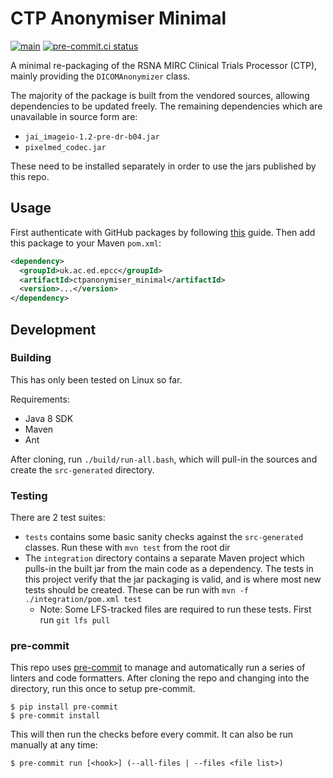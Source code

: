 # CTP Anonymiser Minimal

[![main](https://github.com/smi/ctp-anon-minimal/actions/workflows/main.yml/badge.svg)](https://github.com/smi/ctp-anon-minimal/actions/workflows/main.yml)
[![pre-commit.ci status](https://results.pre-commit.ci/badge/github/SMI/ctp-anon-minimal/main.svg)](https://results.pre-commit.ci/latest/github/SMI/ctp-anon-minimal/main)

A minimal re-packaging of the RSNA MIRC Clinical Trials Processor (CTP), mainly
providing the `DICOMAnonymizer` class.

The majority of the package is built from the vendored sources, allowing
dependencies to be updated freely. The remaining dependencies which are
unavailable in source form are:

-   `jai_imageio-1.2-pre-dr-b04.jar`
-   `pixelmed_codec.jar`

These need to be installed separately in order to use the jars published by this
repo.

## Usage

First authenticate with GitHub packages by following
[this](https://docs.github.com/en/packages/working-with-a-github-packages-registry/working-with-the-apache-maven-registry#installing-a-package)
guide. Then add this package to your Maven `pom.xml`:

```xml
<dependency>
  <groupId>uk.ac.ed.epcc</groupId>
  <artifactId>ctpanonymiser_minimal</artifactId>
  <version>...</version>
</dependency>
```

## Development

### Building

This has only been tested on Linux so far.

Requirements:

-   Java 8 SDK
-   Maven
-   Ant

After cloning, run `./build/run-all.bash`, which will pull-in the sources and
create the `src-generated` directory.

### Testing

There are 2 test suites:

-   `tests` contains some basic sanity checks against the `src-generated`
    classes. Run these with `mvn test` from the root dir
-   The `integration` directory contains a separate Maven project which pulls-in
    the built jar from the main code as a dependency. The tests in this project
    verify that the jar packaging is valid, and is where most new tests should
    be created. These can be run with `mvn -f ./integration/pom.xml test`
    -   Note: Some LFS-tracked files are required to run these tests. First run
        `git lfs pull`

### pre-commit

This repo uses [pre-commit] to manage and automatically run a series of linters
and code formatters. After cloning the repo and changing into the directory, run
this once to setup pre-commit.

```shell
$ pip install pre-commit
$ pre-commit install
```

This will then run the checks before every commit. It can also be run manually
at any time:

```shell
$ pre-commit run [<hook>] (--all-files | --files <file list>)
```

<!-- Links -->

[pre-commit]: https://pre-commit.com
